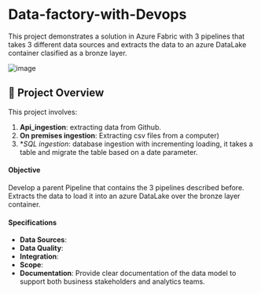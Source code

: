 # Data-factory-with-Devops

This project demonstrates a solution in Azure Fabric with 3 pipelines that takes 3 different data sources and extracts the data to an azure DataLake container clasified as a bronze layer.


![image](https://github.com/user-attachments/assets/)

## 📖 Project Overview
This project involves:

1. **Api_ingestion**: extracting data from Github.
2. **On premises ingestion**: Extracting csv files from a computer)
3. **SQL ingestion*: database ingestion with incrementing loading, it takes a table and migrate the table based on a date parameter.


   
#### Objective
Develop a parent Pipeline that contains the 3 pipelines described before. Extracts the data to load it into an azure DataLake over the bronze layer container.

#### Specifications
- **Data Sources**: 
- **Data Quality**: 
- **Integration**: 
- **Scope**: 
- **Documentation**: Provide clear documentation of the data model to support both business stakeholders and analytics teams.
